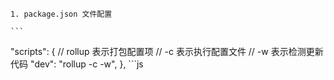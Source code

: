     1. package.json 文件配置

    ```
  "scripts": {
    // rollup 表示打包配置项
    // -c 表示执行配置文件 
    // -w 表示检测更新代码
    "dev": "rollup -c -w",
  },
    ```js